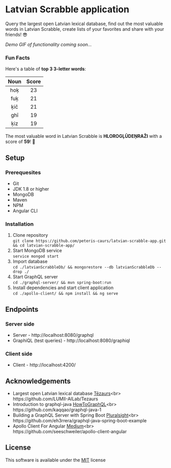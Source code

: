 # Latvian Scrabble application
Query the largest open Latvian lexical database, 
find out the most valuable words in Latvian Scrabble, 
create lists of your favorites and share with your friends!  😎 <br>

*Demo GIF of functionality coming soon...*

### Fun Facts
Here's a table of **top 3 3-letter words**: <br>

| Noun          | Score |
|:-------------:|:-----:|
|      hoķ      |  23   |
|      fuķ      |  21   |
|      ķič      |  21   |
|      ghī      |  19   |
|      ķiz      |  19   |

The most valuable word in Latvian Scrabble is **HLOROGĻŪDEŅRAŽI** with a score of **59**! 💪

## Setup
### Prerequesites
* Git
* JDK 1.8 or higher
* MongoDB
* Maven
* NPM
* Angular CLI

### Installation
1. Clone repository <br>
`git clone https://github.com/peteris-caurs/latvian-scrabble-app.git && cd latvian-scrabble-app/`
2. Start MongoDB service <br>
`service mongod start`
3. Import database <br>
`cd ./latvianScrabbleDb/ && mongorestore --db latvianScrabbleDb --drop ./`
4. Start GraphQL server <br>
`cd ./graphql-server/ && mvn spring-boot:run`
5. Install dependencies and start client application <br>
`cd ./apollo-client/ && npm install && ng serve`

## Endpoints
### Server side
* Server - http://localhost:8080/graphql <br>
* GraphiQL (test queries) - http://localhost:8080/graphiql <br>

### Client side
* Client - http://localhost:4200/ <br>

## Acknowledgements
* Largest open Latvian lexical database 
[Tēzaurs](http://www.tezaurs.lv/ "http://www.tezaurs.lv/")<br>
https://github.com/LUMII-AILab/Tezaurs
* Introduction to graphql-java
[HowToGraphQL](https://www.howtographql.com/graphql-java/0-introduction/ "https://www.howtographql.com/graphql-java/0-introduction/")<br>
https://github.com/kaqqao/graphql-java-1
* Building a GraphQL Server with Spring Boot
[Pluralsight](https://www.pluralsight.com/guides/building-a-graphql-server-with-spring-boot/ "https://www.pluralsight.com/guides/building-a-graphql-server-with-spring-boot/")<br>
https://github.com/eh3rrera/graphql-java-spring-boot-example
* Apollo Client For Angular
[Medium](https://medium.com/codingthesmartway-com-blog/apollo-client-for-angular-making-use-of-graphql-8d9a571e020c "https://medium.com/codingthesmartway-com-blog/apollo-client-for-angular-making-use-of-graphql-8d9a571e020c")<br>
https://github.com/seeschweiler/apollo-client-angular

## License
This software is available under the [MIT](./LICENSE) license
